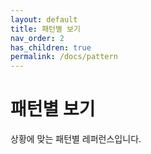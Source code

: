 ```yaml
---
layout: default
title: 패턴별 보기
nav_order: 2
has_children: true
permalink: /docs/pattern
---
```


# 패턴별 보기

상황에 맞는 패턴별 레퍼런스입니다.
